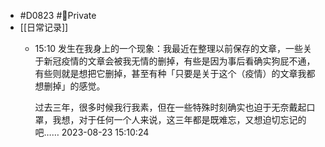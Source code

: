 - #D0823 #🔏Private
- [[日常记录]]
	- 15:10 发生在我身上的一个现象：我最近在整理以前保存的文章，一些关于新冠疫情的文章会被我无情的删掉，有些是因为事后看确实狗屁不通，有些则就是想把它删掉，甚至有种「只要是关于这个（疫情）的文章我都想删掉」的感觉。
	  
	  过去三年，很多时候我行我素，但在一些特殊时刻确实也迫于无奈戴起口罩，我想，对于任何一个人来说，这三年都是既难忘，又想迫切忘记的吧…… 2023-08-23 15:10:24